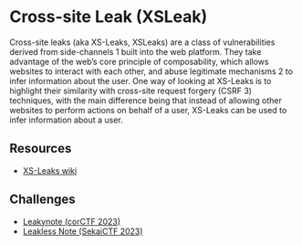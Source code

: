 # Cross-site Leak (XSLeak)

Cross-site leaks (aka XS-Leaks, XSLeaks) are a class of vulnerabilities derived from side-channels 1 built into the web platform. They take advantage of the web’s core principle of composability, which allows websites to interact with each other, and abuse legitimate mechanisms 2 to infer information about the user. One way of looking at XS-Leaks is to highlight their similarity with cross-site request forgery (CSRF 3) techniques, with the main difference being that instead of allowing other websites to perform actions on behalf of a user, XS-Leaks can be used to infer information about a user.

## Resources

* [XS-Leaks wiki](https://xsleaks.dev/)

## Challenges

* [Leakynote (corCTF 2023)](/gitbook/challenges/corCTF-2023/leakynote.md)
* [Leakless Note (SekaiCTF 2023)](/gitbook/challenges/../gitbook/challenges/sekaictf2023/leakless-note.md)
